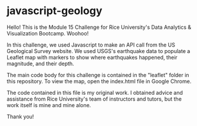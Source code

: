 # javascript-geology

Hello! This is the Module 15 Challenge for Rice University's Data Analytics & Visualization Bootcamp. Woohoo!

In this challenge, we used Javascript to make an API call from the US Geological Survey website. We used USGS's earthquake data to populate a Leaflet map with markers to show where earthquakes happened, their magnitude, and their depth.

The main code body for this challenge is contained in the "leaflet" folder in this repository. To view the map, open the index.html file in Google Chrome. 

The code contained in this file is my original work. I obtained advice and assistance from Rice University's team of instructors and tutors, but the work itself is mine and mine alone.

Thank you!
